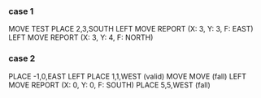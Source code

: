 ### case 1 ###
MOVE
TEST
PLACE 2,3,SOUTH
LEFT
MOVE
REPORT
(X: 3, Y: 3, F: EAST)
LEFT
MOVE
REPORT
(X: 3, Y: 4, F: NORTH)

### case 2 ###
PLACE -1,0,EAST
LEFT
PLACE 1,1,WEST (valid)
MOVE
MOVE (fall)
LEFT
MOVE
REPORT
(X: 0, Y: 0, F: SOUTH)
PLACE 5,5,WEST (fall)
